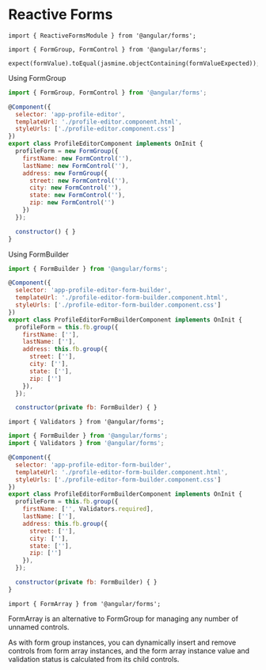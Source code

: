 # Reactive Forms

    import { ReactiveFormsModule } from '@angular/forms';
    
    import { FormGroup, FormControl } from '@angular/forms';
    
    expect(formValue).toEqual(jasmine.objectContaining(formValueExpected));

Using FormGroup

```javascript
import { FormGroup, FormControl } from '@angular/forms';

@Component({
  selector: 'app-profile-editor',
  templateUrl: './profile-editor.component.html',
  styleUrls: ['./profile-editor.component.css']
})
export class ProfileEditorComponent implements OnInit {
  profileForm = new FormGroup({
    firstName: new FormControl(''),
    lastName: new FormControl(''),
    address: new FormGroup({
      street: new FormControl(''),
      city: new FormControl(''),
      state: new FormControl(''),
      zip: new FormControl('')
    })
  });

  constructor() { }
}

```

Using FormBuilder

```javascript
import { FormBuilder } from '@angular/forms';

@Component({
  selector: 'app-profile-editor-form-builder',
  templateUrl: './profile-editor-form-builder.component.html',
  styleUrls: ['./profile-editor-form-builder.component.css']
})
export class ProfileEditorFormBuilderComponent implements OnInit {
  profileForm = this.fb.group({
    firstName: [''],
    lastName: [''],
    address: this.fb.group({
      street: [''],
      city: [''],
      state: [''],
      zip: ['']
    }),
  });

  constructor(private fb: FormBuilder) { }

```

    import { Validators } from '@angular/forms';
    
```javascript
import { FormBuilder } from '@angular/forms';
import { Validators } from '@angular/forms';

@Component({
  selector: 'app-profile-editor-form-builder',
  templateUrl: './profile-editor-form-builder.component.html',
  styleUrls: ['./profile-editor-form-builder.component.css']
})
export class ProfileEditorFormBuilderComponent implements OnInit {
  profileForm = this.fb.group({
    firstName: ['', Validators.required],
    lastName: [''],
    address: this.fb.group({
      street: [''],
      city: [''],
      state: [''],
      zip: ['']
    }),
  });

  constructor(private fb: FormBuilder) { }
}

```
    
    import { FormArray } from '@angular/forms';
    
FormArray is an alternative to FormGroup for managing any number of unnamed controls. 

As with form group instances, you can dynamically insert and remove controls from form array instances, 
and the form array instance value and validation status is calculated from its child controls.
